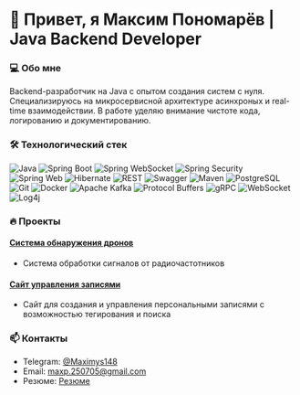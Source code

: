 # 👋 Привет, я Максим Пономарёв | Java Backend Developer

### 💻 Обо мне
Backend-разработчик на Java с опытом создания систем с нуля. Специализируюсь на микросервисной архитектуре асинхроных и real-time взаимодействии. В работе уделяю внимание чистоте кода, логированию и документированию.

### 🛠️ Технологический стек
![Java](https://img.shields.io/badge/Java-ED8B00?style=for-the-badge&logo=openjdk&logoColor=white)
![Spring Boot](https://img.shields.io/badge/Spring_Boot-6DB33F?style=for-the-badge&logo=springboot&logoColor=white)
![Spring WebSocket](https://img.shields.io/badge/Spring_WebSocket-6DB33F?style=for-the-badge&logo=spring&logoColor=white)
![Spring Security](https://img.shields.io/badge/Spring_Security-6DB33F?style=for-the-badge&logo=springsecurity&logoColor=white) 
![Spring Web](https://img.shields.io/badge/Spring_Web-6DB33F?style=for-the-badge&logo=spring&logoColor=white)
![Hibernate](https://img.shields.io/badge/Hibernate-59666C?style=for-the-badge&logo=hibernate&logoColor=white)
![REST](https://img.shields.io/badge/REST-FF6C37?style=for-the-badge&logo=rest&logoColor=white)
![Swagger](https://img.shields.io/badge/Swagger-85EA2D?style=for-the-badge&logo=swagger&logoColor=black)
![Maven](https://img.shields.io/badge/Maven-C71A36?style=for-the-badge&logo=apachemaven&logoColor=white)
![PostgreSQL](https://img.shields.io/badge/PostgreSQL-4169E1?style=for-the-badge&logo=postgresql&logoColor=white)
![Git](https://img.shields.io/badge/Git-F05032?style=for-the-badge&logo=git&logoColor=white)
![Docker](https://img.shields.io/badge/Docker-2496ED?style=for-the-badge&logo=docker&logoColor=white)
![Apache Kafka](https://img.shields.io/badge/Apache_Kafka-231F20?style=for-the-badge&logo=apachekafka&logoColor=white)
![Protocol Buffers](https://img.shields.io/badge/Protocol_Buffers-3178C6?style=for-the-badge&logo=protobuf&logoColor=white)
![gRPC](https://img.shields.io/badge/gRPC-4285F4?style=for-the-badge&logo=google&logoColor=white)
![WebSocket](https://img.shields.io/badge/WebSocket-010101?style=for-the-badge&logo=websocket&logoColor=white)
![Log4j](https://img.shields.io/badge/Log4j-1F1F1F?style=for-the-badge&logo=apache&logoColor=white)

### 🔥 Проекты
#### [Система обнаружения дронов](https://github.com/Maximys148/ListenerDetector)
- Система обработки сигналов от радиочастотников
#### [Сайт управления записями](https://github.com/Maximys148/Diary)
- Сайт для создания и управления персональными записями с возможностью тегирования и поиска
### 📫 Контакты
- Telegram: [@Maximys148](https://t.me/Maximys148)
- Email: maxp.250705@gmail.com
- Резюме: [Резюме](https://irbit.hh.ru/resume/e100b2caff0e6205c70039ed1f784a575a6b51)
